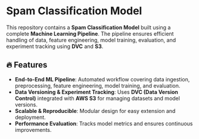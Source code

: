 # Spam Classification Model

This repository contains a **Spam Classification Model** built using a complete **Machine Learning Pipeline**. The pipeline ensures efficient handling of data, feature engineering, model training, evaluation, and experiment tracking using **DVC** and **S3**.

## 🔥 Features  

- **End-to-End ML Pipeline**: Automated workflow covering data ingestion, preprocessing, feature engineering, model training, and evaluation.  
- **Data Versioning & Experiment Tracking**: Uses **DVC (Data Version Control)** integrated with **AWS S3** for managing datasets and model versions.  
- **Scalable & Reproducible**: Modular design for easy extension and deployment.  
- **Performance Evaluation**: Tracks model metrics and ensures continuous improvements.  


